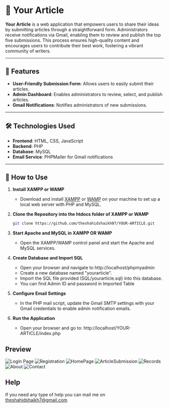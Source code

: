 # 📝 Your Article

**Your Article** is a web application that empowers users to share their ideas by submitting articles through a straightforward form. Administrators receive notifications via Gmail, enabling them to review and publish the top five submissions. This process ensures high-quality content and encourages users to contribute their best work, fostering a vibrant community of writers.

---

## 🚀 Features

- **User-Friendly Submission Form**: Allows users to easily submit their articles.
- **Admin Dashboard**: Enables administrators to review, select, and publish articles.
- **Gmail Notifications**: Notifies administrators of new submissions.

---

## 🛠️ Technologies Used

- **Frontend**: HTML, CSS, JavaScript
- **Backend**: PHP
- **Database**: MySQL
- **Email Service**: PHPMailer for Gmail notifications

---


## 🧪 How to Use

1. **Install XAMPP or WAMP**

   - Download and install [XAMPP](https://www.apachefriends.org/index.html) or [WAMP](http://www.wampserver.com/en/) on your machine to set up a local web server with PHP and MySQL.

2. **Clone the Repository into the htdocs folder of XAMPP or WAMP**

   ```bash
   git clone https://github.com/theshahidshaikh07/YOUR-ARTICLE.git

3. **Start Apache and MySQL in XAMPP OR WAMP**
    -  Open the XAMPP/WAMP control panel and start the Apache and MySQL services.

4. **Create Database and Import SQL**

    -  Open your browser and navigate to http://localhost/phpmyadmin
    -  Create a new database named "yourarticle".
    -  Import the SQL file provided (SQL/yourarticle.sql) into this database.
    -  You can find Admin ID and password in Imported Table

5. **Configure Email Settings**
    -  In the PHP mail script, update the Gmail SMTP settings with your Gmail credentials to enable admin notification emails.

6.  **Run the Application**
    -  Open your browser and go to:
        http://localhost/YOUR-ARTICLE/index.php

## Preview
![Login Page](login.png)
![Registration](Picture1.jpg)
![HomePage](user_homepage.png)
![ArticleSubmission](Article_submission.png)
![Records](records.png)
![About](aboutus.png)
![Contact](contact_us.png)

## Help
If you need any type of help you can mail me on theshahidshaikh7@gmail.com

